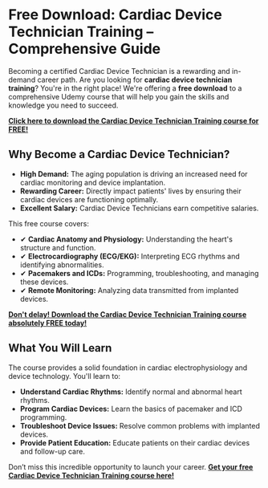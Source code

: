 # Free Download: Cardiac Device Technician Training – Comprehensive Guide

Becoming a certified Cardiac Device Technician is a rewarding and in-demand career path. Are you looking for **cardiac device technician training**? You're in the right place! We're offering a **free download** to a comprehensive Udemy course that will help you gain the skills and knowledge you need to succeed.

[**Click here to download the Cardiac Device Technician Training course for FREE!**](https://udemywork.com/cardiac-device-technician-training)

## Why Become a Cardiac Device Technician?

*   **High Demand:** The aging population is driving an increased need for cardiac monitoring and device implantation.
*   **Rewarding Career:** Directly impact patients' lives by ensuring their cardiac devices are functioning optimally.
*   **Excellent Salary:** Cardiac Device Technicians earn competitive salaries.

This free course covers:

*   ✔ **Cardiac Anatomy and Physiology:** Understanding the heart's structure and function.
*   ✔ **Electrocardiography (ECG/EKG):** Interpreting ECG rhythms and identifying abnormalities.
*   ✔ **Pacemakers and ICDs:** Programming, troubleshooting, and managing these devices.
*   ✔ **Remote Monitoring:** Analyzing data transmitted from implanted devices.

[**Don't delay! Download the Cardiac Device Technician Training course absolutely FREE today!**](https://udemywork.com/cardiac-device-technician-training)

## What You Will Learn

The course provides a solid foundation in cardiac electrophysiology and device technology. You'll learn to:

*   **Understand Cardiac Rhythms:** Identify normal and abnormal heart rhythms.
*   **Program Cardiac Devices:** Learn the basics of pacemaker and ICD programming.
*   **Troubleshoot Device Issues:** Resolve common problems with implanted devices.
*   **Provide Patient Education:** Educate patients on their cardiac devices and follow-up care.

Don’t miss this incredible opportunity to launch your career. **[Get your free Cardiac Device Technician Training course here!](https://udemywork.com/cardiac-device-technician-training)**
